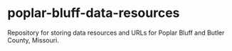 # poplar-bluff-data-resources
Repository for storing data resources and URLs for Poplar Bluff and Butler County, Missouri.
